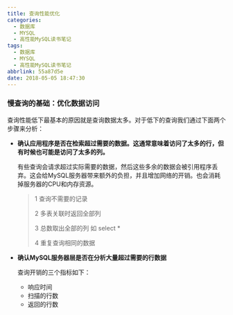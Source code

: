 ```yaml
---
title: 查询性能优化
categories:
  - 数据库
  - MYSQL
  - 高性能MySQL读书笔记
tags:
  - 数据库
  - MYSQL
  - 高性能MySQL读书笔记
abbrlink: 55a87d5e
date: 2018-05-05 18:47:30
---
```

### 慢查询的基础：优化数据访问

查询性能低下最基本的原因就是查询数据太多。对于低下的查询我们通过下面两个步骤来分析：

- **确认应用程序是否在检索超过需要的数据。这通常意味着访问了太多的行，但有时候也可能是访问了太多的列。**

  有些查询会请求超过实际需要的数据，然后这些多余的数据会被引用程序丢弃。这会给MySQL服务器带来额外的负担，并且增加网络的开销。也会消耗掉服务器的CPU和内存资源。

  > 1 查询不需要的记录
  >
  > 2 多表关联时返回全部列
  >
  > 3 总数取出全部的列 如 select *
  >
  > 4 重复查询相同的数据

- **确认MySQL服务器层是否在分析大量超过需要的行数据**

  查询开销的三个指标如下：

  - 响应时间
  - 扫描的行数
  - 返回的行数